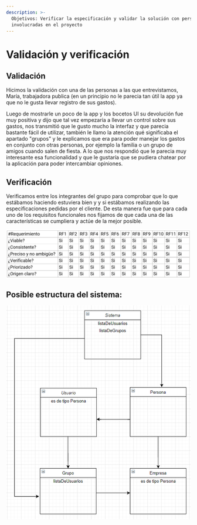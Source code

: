 ```yaml
---
description: >-
  Objetivos: Verificar la especificación y validar la solución con personas no
  involucradas en el proyecto
---
```


# Validación y verificación

## Validación

Hicimos la validación con una de las personas a las que entrevistamos, María, trabajadora publica (en un principio no le parecia tan útil la app ya que no le gusta llevar registro de sus gastos).

Luego de mostrarle un poco de la app y los bocetos UI su devolución fue muy positiva y dijo que tal vez empezaría a llevar un control sobre sus gastos, nos transmitió que le gusto mucho la interfaz y que parecia bastante fácil de utilizar, también le llamo la atención qué significaba el apartado "grupos" y le explicamos que era para poder manejar los gastos en conjunto con otras personas, por ejemplo la familia o un grupo de amigos cuando salen de fiesta. A lo que nos respondió que le parecia muy interesante esa funcionalidad y que le gustaría que se pudiera chatear por la aplicación para poder intercambiar opiniones.

## Verificación

Verificamos entre los integrantes del grupo para comprobar que lo que estábamos haciendo estuviera bien y y si estábamos realizando las especificaciones pedidas por el cliente. De esta manera fue que para cada uno de los requisitos funcionales nos fijamos de que cada una de las características se cumpliera y actúe de la mejor posible.

![](../.gitbook/assets/tabla.png)

## Posible estructura del sistema:

![](<../.gitbook/assets/image (12).png>)

